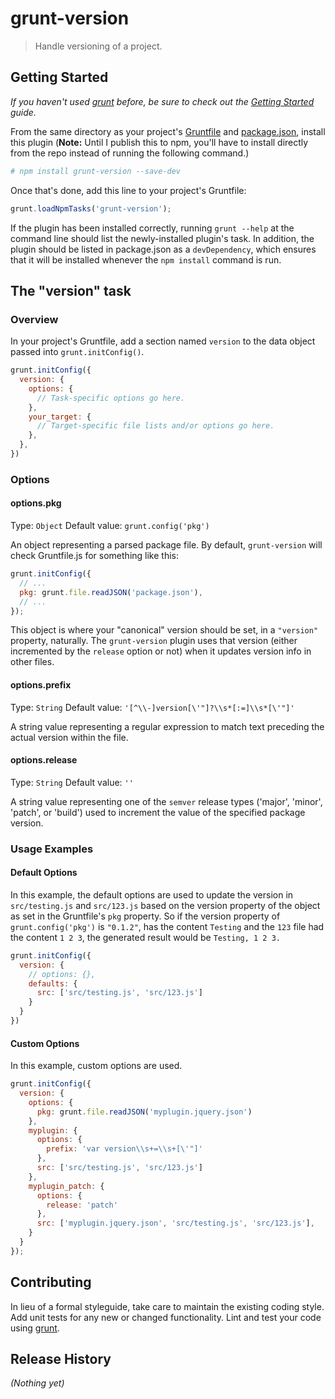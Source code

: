 # grunt-version

> Handle versioning of a project.

## Getting Started
_If you haven't used [grunt][] before, be sure to check out the [Getting Started][] guide._

From the same directory as your project's [Gruntfile][Getting Started] and [package.json][], install this plugin (__Note:__ Until I publish this to npm, you'll have to install directly from the repo instead of running the following command.)

```bash
# npm install grunt-version --save-dev
```

Once that's done, add this line to your project's Gruntfile:

```js
grunt.loadNpmTasks('grunt-version');
```

If the plugin has been installed correctly, running `grunt --help` at the command line should list the newly-installed plugin's task. In addition, the plugin should be listed in package.json as a `devDependency`, which ensures that it will be installed whenever the `npm install` command is run.

[grunt]: http://gruntjs.com/
[Getting Started]: https://github.com/gruntjs/grunt/blob/devel/docs/getting_started.md
[package.json]: https://npmjs.org/doc/json.html

## The "version" task

### Overview
In your project's Gruntfile, add a section named `version` to the data object passed into `grunt.initConfig()`.

```js
grunt.initConfig({
  version: {
    options: {
      // Task-specific options go here.
    },
    your_target: {
      // Target-specific file lists and/or options go here.
    },
  },
})
```

### Options

#### options.pkg
Type: `Object`
Default value: `grunt.config('pkg')`

An object representing a parsed package file. By default, `grunt-version` will check Gruntfile.js for something like this:

```js
grunt.initConfig({
  // ...
  pkg: grunt.file.readJSON('package.json'),
  // ...
});
```

This object is where your "canonical" version should be set, in a `"version"` property, naturally. The `grunt-version` plugin uses that version (either incremented by the `release` option or not) when it updates version info in other files.

#### options.prefix
Type: `String`
Default value: `'[^\\-]version[\'"]?\\s*[:=]\\s*[\'"]'`

A string value representing a regular expression to match text preceding the actual version within the file.

#### options.release
Type: `String`
Default value: `''`

A string value representing one of the `semver` release types ('major', 'minor', 'patch', or 'build') used to increment the value of the specified package version.

### Usage Examples

#### Default Options
In this example, the default options are used to update the version in `src/testing.js` and `src/123.js` based on the version property of the object as set in the Gruntfile's `pkg` property. So if the version property of `grunt.config('pkg')` is `"0.1.2"`, has the content `Testing` and the `123` file had the content `1 2 3`, the generated result would be `Testing, 1 2 3.`

```js
grunt.initConfig({
  version: {
    // options: {},
    defaults: {
      src: ['src/testing.js', 'src/123.js']
    }
  }
})
```

#### Custom Options
In this example, custom options are used.

```js
grunt.initConfig({
  version: {
    options: {
      pkg: grunt.file.readJSON('myplugin.jquery.json')
    },
    myplugin: {
      options: {
        prefix: 'var version\\s+=\\s+[\'"]'
      },
      src: ['src/testing.js', 'src/123.js']
    },
    myplugin_patch: {
      options: {
        release: 'patch'
      },
      src: ['myplugin.jquery.json', 'src/testing.js', 'src/123.js'],
    }
  }
});
```

## Contributing
In lieu of a formal styleguide, take care to maintain the existing coding style. Add unit tests for any new or changed functionality. Lint and test your code using [grunt][].

## Release History
_(Nothing yet)_
